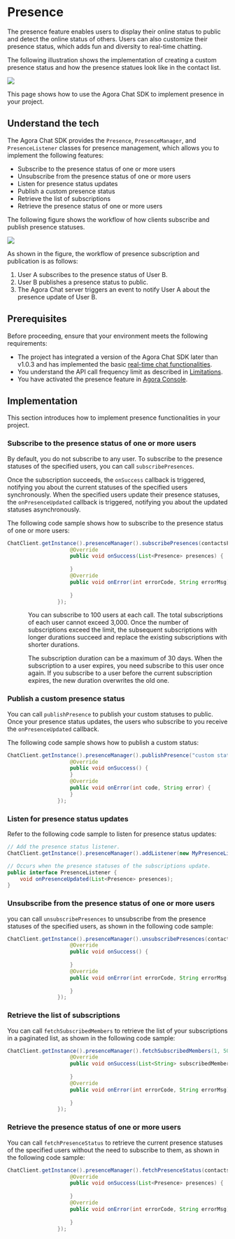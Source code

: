 # Presence

The presence feature enables users to display their online status to public and detect the online status of others. Users can also customize their presence status, which adds fun and diversity to real-time chatting.

The following illustration shows the implementation of creating a custom presence status and how the presence statues look like in the contact list.

![](https://web-cdn.agora.io/docs-files/1655302046418)

This page shows how to use the Agora Chat SDK to implement presence in your project.

## Understand the tech

The Agora Chat SDK provides the `Presence`, `PresenceManager`, and `PresenceListener` classes for presence management, which allows you to implement the following features:

- Subscribe to the presence status of one or more users
- Unsubscribe from the presence status of one or more users
- Listen for presence status updates
- Publish a custom presence status
- Retrieve the list of subscriptions
- Retrieve the presence status of one or more users

The following figure shows the workflow of how clients subscribe and publish presence statuses.

![](https://web-cdn.agora.io/docs-files/1655306619037)

As shown in the figure, the workflow of presence subscription and publication is as follows:

1. User A subscribes to the presence status of User B.
2. User B publishes a presence status to public.
3. The Agora Chat server triggers an event to notify User A about the presence update of User B.


## Prerequisites

Before proceeding, ensure that your environment meets the following requirements:

- The project has integrated a version of the Agora Chat SDK later than v1.0.3 and has implemented the basic [real-time chat functionalities](./agora_chat_get_started_android).
- You understand the API call frequency limit as described in [Limitations](./agora_chat_limitation).
- You have activated the presence feature in [Agora Console](http://console.staging.agora.io/).


## Implementation

This section introduces how to implement presence functionalities in your project.

### Subscribe to the presence status of one or more users

By default, you do not subscribe to any user. To subscribe to the presence statuses of the specified users, you can call `subscribePresences`.

Once the subscription succeeds, the `onSuccess` callback is triggered, notifying you about the current statuses of the specified users synchronously. When the specified users update their presence statuses, the `onPresenceUpdated` callback is triggered, notifying you about the updated statuses asynchronously.

The following code sample shows how to subscribe to the presence status of one or more users:

```java
ChatClient.getInstance().presenceManager().subscribePresences(contactsFromServer, 1 * 24 * 3600, new ValueCallBack<List<Presence>>() {
                    @Override
                    public void onSuccess(List<Presence> presences) {
                        
                    }
                    @Override
                    public void onError(int errorCode, String errorMsg) {
                       
                    }
                });             
```

<div class="info note"><ul><ol>You can subscribe to 100 users at each call. The total subscriptions of each user cannot exceed 3,000. Once the number of subscriptions exceed the limit, the subsequent subscriptions with longer durations succeed and replace the existing subscriptions with shorter durations.</ol><ol>The subscription duration can be a maximum of 30 days. When the subscription to a user expires, you need subscribe to this user once again. If you subscribe to a user before the current subscription expires, the new duration overwrites the old one.</ol></ul></div>


### Publish a custom presence status

You can call `publishPresence` to publish your custom statuses to public. Once your presence status updates, the users who subscribe to you receive the `onPresenceUpdated` callback.

The following code sample shows how to publish a custom status:

```java
ChatClient.getInstance().presenceManager().publishPresence("custom status", new CallBack() {
                    @Override
                    public void onSuccess() {
                    }
                    @Override
                    public void onError(int code, String error) {
                    }
                });
```


### Listen for presence status updates

Refer to the following code sample to listen for presence status updates:

```java
// Add the presence status listener.
ChatClient.getInstance().presenceManager().addListener(new MyPresenceListener());

// Occurs when the presence statuses of the subscriptions update.
public interface PresenceListener {
    void onPresenceUpdated(List<Presence> presences);
}
```

### Unsubscribe from the presence status of one or more users

you can call `unsubscribePresences` to unsubscribe from the presence statuses of the specified users, as shown in the following code sample:

```java
ChatClient.getInstance().presenceManager().unsubscribePresences(contactsFromServer, new CallBack() {
                    @Override
                    public void onSuccess() {
                       
                    }
                    @Override
                    public void onError(int errorCode, String errorMsg) {
                       
                    }
                });
```

### Retrieve the list of subscriptions

You can call `fetchSubscribedMembers` to retrieve the list of your subscriptions in a paginated list, as shown in the following code sample:

```java
ChatClient.getInstance().presenceManager().fetchSubscribedMembers(1, 50, new ValueCallBack<List<String>>() {
                    @Override
                    public void onSuccess(List<String> subscribedMembers) {
                        
                    }
                    @Override
                    public void onError(int errorCode, String errorMsg) {
                       
                    }
                });
```

### Retrieve the presence status of one or more users

You can call `fetchPresenceStatus` to retrieve the current presence statuses of the specified users without the need to subscribe to them, as shown in the following code sample:

```java
ChatClient.getInstance().presenceManager().fetchPresenceStatus(contactsFromServer, new ValueCallBack<List<Presence>>() {
                    @Override
                    public void onSuccess(List<Presence> presences) {
                        
                    }
                    @Override
                    public void onError(int errorCode, String errorMsg) {
                       
                    }
                });
```